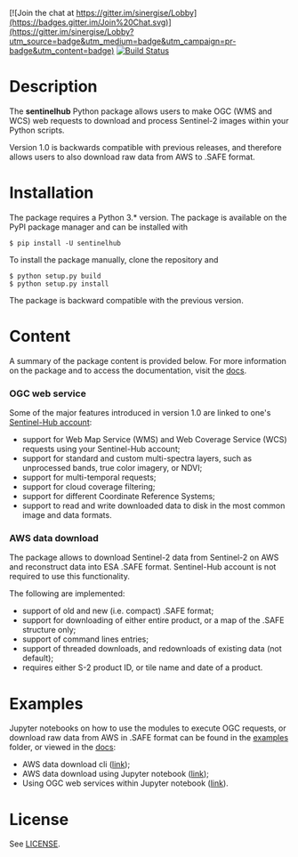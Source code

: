 [![Join the chat at https://gitter.im/sinergise/Lobby](https://badges.gitter.im/Join%20Chat.svg)](https://gitter.im/sinergise/Lobby?utm_source=badge&utm_medium=badge&utm_campaign=pr-badge&utm_content=badge)
[![Build Status](https://travis-ci.org/sentinel-hub/sentinelhub-py.svg?branch=master)](https://travis-ci.org/sentinel-hub/sentinelhub-py)

# Description

The **sentinelhub** Python package allows users to make OGC (WMS and WCS)
web requests to download and process Sentinel-2 images within your Python
scripts.

Version 1.0 is backwards compatible with previous releases,
and therefore allows users to also download raw data from AWS to .SAFE
format.

# Installation

The package requires a Python 3.\* version. The package is available on
the PyPI package manager and can be installed with

```
$ pip install -U sentinelhub
```

To install the package manually, clone the repository and
```
$ python setup.py build
$ python setup.py install
```

The package is backward compatible with the previous version.

# Content

A summary of the package content is provided below. For more information
on the package and to access the documentation, visit the [docs](http://sentinelhub-py.readthedocs.io/).

### OGC web service

Some of the major features introduced in version 1.0 are linked to one's [Sentinel-Hub account](https://services.sentinel-hub.com/oauth/subscription):
 * support for Web Map Service (WMS) and Web Coverage Service (WCS) requests using your Sentinel-Hub account;
 * support for standard and custom multi-spectra layers, such as unprocessed
 bands, true color imagery, or NDVI;
 * support for multi-temporal requests;
 * support for cloud coverage filtering;
 * support for different Coordinate Reference Systems;
 * support to read and write downloaded data to disk in the most common
 image and data formats.


### AWS data download

The package allows to download Sentinel-2 data from Sentinel-2 on AWS
and reconstruct data into ESA .SAFE format. Sentinel-Hub account is not required to use this functionality.

The following are implemented:
 * support of old and new (i.e. compact) .SAFE format;
 * support for downloading of either entire product, or a map of the .SAFE
 structure only;
 * support of command lines entries;
 * support of threaded downloads, and redownloads of existing data (not default);
 * requires either S-2 product ID, or tile name and date of a product.

# Examples

Jupyter notebooks on how to use the modules to execute OGC requests, or
download raw data from AWS in .SAFE format can be found in the [examples](examples/)
folder, or viewed in the [docs](http://sentinelhub-py.readthedocs.io/):
 * AWS data download cli ([link](http://sentinelhub-py.readthedocs.io/en/latest/aws_cli.html));
 * AWS data download using Jupyter notebook ([link](http://sentinelhub-py.readthedocs.io/en/latest/examples/aws_request.html));
 * Using OGC web services within Jupyter notebook ([link](http://sentinelhub-py.readthedocs.io/en/latest/examples/ogc_request.html)).

# License

See [LICENSE](LICENSE.md).
